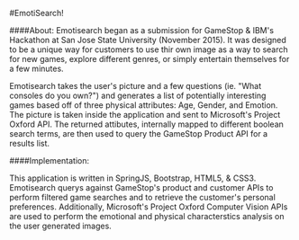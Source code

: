 #EmotiSearch!


####About:
Emotisearch began as a submission for GameStop & IBM's Hackathon at San Jose State University (November 2015). It was designed to be a unique way for customers to use thir own image as a way to search for new games, explore different genres, or simply entertain themselves for a few minutes.

Emotisearch takes the user's picture and a few questions (ie. "What consoles do you own?") and generates a list of potentially interesting games based off of three physical attributes: Age, Gender, and Emotion. The picture is taken inside the application and sent to Microsoft's Project Oxford API. The returned attibutes, internally mapped to different boolean search terms, are then used to query the GameStop Product API for a results list.

####Implementation:

This application is written in SpringJS, Bootstrap, HTML5, & CSS3. Emotisearch  querys against GameStop's product and customer APIs to perform filtered game searches and to retrieve the customer's personal preferences. Additionally, Microsoft's Project Oxford Computer Vision APIs are used to perform the emotional and physical characterstics analysis on the user generated images.
